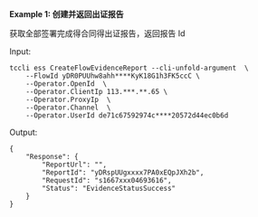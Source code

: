 **Example 1: 创建并返回出证报告**

获取全部签署完成得合同得出证报告，返回报告 Id

Input: 

```
tccli ess CreateFlowEvidenceReport --cli-unfold-argument  \
    --FlowId yDR0PUUhw8ahh****KyK18G1h3FK5ccC \
    --Operator.OpenId  \
    --Operator.ClientIp 113.***.**.65 \
    --Operator.ProxyIp  \
    --Operator.Channel  \
    --Operator.UserId de71c67592974c****20572d44ec0b6d
```

Output: 
```
{
    "Response": {
        "ReportUrl": "",
        "ReportId": "yDRspUUgxxxx7PA0xEQpJXh2b",
        "RequestId": "s1667xxx04693616",
        "Status": "EvidenceStatusSuccess"
    }
}
```

